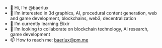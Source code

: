 - 👋 Hi, I’m @baerlux
- 👀 I’m interested in 3d graphics, AI, procedural content generation, web and game development, blockchains, web3, decentralization
- 🌱 I’m currently learning Elixir
- 💞️ I’m looking to collaborate on blockchain technology, AI research, game development
- 📫 How to reach me: baerlux@pm.me

<!---
baerlux/baerlux is a ✨ special ✨ repository because its `README.md` (this file) appears on your GitHub profile.
You can click the Preview link to take a look at your changes.
--->
